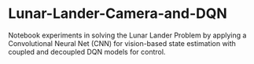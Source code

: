 # Lunar-Lander-Camera-and-DQN
Notebook experiments in solving the Lunar Lander Problem by applying a Convolutional Neural Net (CNN) for vision-based state estimation with coupled and decoupled DQN models for control.

